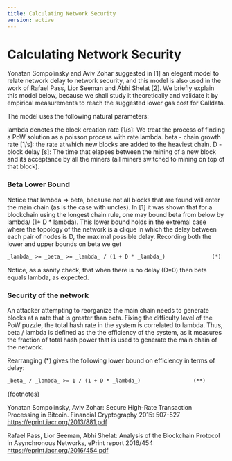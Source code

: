 ```yaml
---
title: Calculating Network Security
version: active
---
```



# Calculating Network Security

Yonatan Sompolinsky and Aviv Zohar suggested in [1] an elegant model to relate network delay to network security, and this model is also used in the work of Rafael Pass, Lior Seeman and Abhi Shelat [2]. We briefly explain this model below, because we shall study it theoretically and validate it by empirical measurements to reach the suggested lower gas cost for Calldata.

The model uses the following natural parameters:

lambda denotes the block creation rate [1/s]: We treat the process of finding a PoW solution as a poisson process with rate lambda.
beta - chain growth rate [1/s]: the rate at which new blocks are added to the heaviest chain.
D - block delay [s]: The time that elapses between the mining of a new block and its acceptance by all the miners (all miners switched to mining on top of that block).

### Beta Lower Bound

Notice that lambda => beta, because not all blocks that are found will enter the main chain (as is the case with uncles). In [1] it was shown that for a blockchain using the longest chain rule, one may bound beta from below by lambda/ (1+ D \* lambda). This lower bound holds in the extremal case where the topology of the network is a clique in which the delay between each pair of nodes is D, the maximal possible delay. Recording both the lower and upper bounds on beta we get

```latex
_lambda_ >= _beta_ >= _lambda_ / (1 + D * _lambda_)               (*)
```

Notice, as a sanity check, that when there is no delay (D=0) then beta equals lambda, as expected.

### Security of the network

An attacker attempting to reorganize the main chain needs to generate blocks at a rate that is greater than beta. Fixing the difficulty level of the PoW puzzle, the total hash rate in the system is correlated to lambda. Thus, beta / lambda is defined as the the efficiency of the system, as it measures the fraction of total hash power that is used to generate the main chain of the network.

Rearranging (\*) gives the following lower bound on efficiency in terms of delay:

```latex
_beta_ / _lambda_ >= 1 / (1 + D * _lambda_)                 (**)
```

{footnotes}

Yonatan Sompolinsky, Aviv Zohar: Secure High-Rate Transaction Processing in Bitcoin. Financial Cryptography 2015: 507-527
https://eprint.iacr.org/2013/881.pdf

Rafael Pass, Lior Seeman, Abhi Shelat: Analysis of the Blockchain Protocol in Asynchronous Networks, ePrint report 2016/454
https://eprint.iacr.org/2016/454.pdf